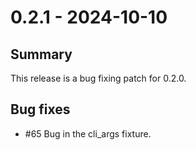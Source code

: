 # 0.2.1 - 2024-10-10

## Summary

This release is a bug fixing patch for 0.2.0.

## Bug fixes

* #65 Bug in the cli_args fixture.
